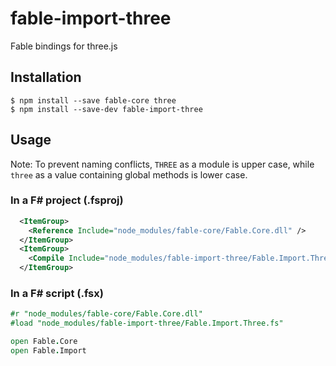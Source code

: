 # fable-import-three

Fable bindings for three.js

## Installation

```shell
$ npm install --save fable-core three
$ npm install --save-dev fable-import-three
```

## Usage

Note: To prevent naming conflicts, `THREE` as a module is upper case,
while `three` as a value containing global methods is lower case.

### In a F# project (.fsproj)

```xml
  <ItemGroup>
    <Reference Include="node_modules/fable-core/Fable.Core.dll" />
  </ItemGroup>
  <ItemGroup>
    <Compile Include="node_modules/fable-import-three/Fable.Import.Three.fs" />
  </ItemGroup>
```

### In a F# script (.fsx)

```fsharp
#r "node_modules/fable-core/Fable.Core.dll"
#load "node_modules/fable-import-three/Fable.Import.Three.fs"

open Fable.Core
open Fable.Import
```
